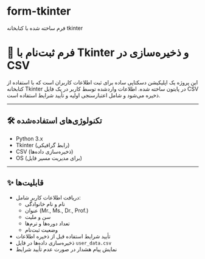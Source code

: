 # form-tkinter
فرم ساخته شده با کتابخانه tkinter

# 📝 فرم ثبت‌نام با Tkinter و ذخیره‌سازی در CSV

این پروژه یک اپلیکیشن دسکتاپی ساده برای ثبت اطلاعات کاربران است که با استفاده از کتابخانه Tkinter در پایتون ساخته شده. اطلاعات واردشده توسط کاربر در یک فایل CSV ذخیره می‌شود و شامل اعتبارسنجی اولیه و تأیید شرایط استفاده است.

---

## 🛠️ تکنولوژی‌های استفاده‌شده

- Python 3.x
- Tkinter (رابط گرافیکی)
- CSV (ذخیره‌سازی داده‌ها)
- OS (برای مدیریت مسیر فایل)

---

## ✨ قابلیت‌ها

- دریافت اطلاعات کاربر شامل:
  - نام و نام خانوادگی
  - عنوان (Mr., Ms., Dr., Prof.)
  - سن و ملیت
  - تعداد دوره‌ها و ترم‌ها
  - وضعیت ثبت‌نام
- تأیید شرایط استفاده قبل از ذخیره اطلاعات
- ذخیره‌سازی داده‌ها در فایل `user_data.csv`
- نمایش پیام هشدار در صورت عدم تأیید شرایط

